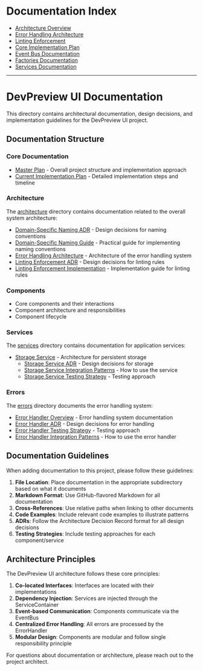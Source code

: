 # Documentation Index

- [Architecture Overview](architecture/DomainSpecificNamingADR.md)
- [Error Handling Architecture](architecture/ErrorHandlingArchitecture.md)
- [Linting Enforcement](architecture/LintingEnforcementADR.md)
- [Core Implementation Plan](core/CoreImplementationPlan.md)
- [Event Bus Documentation](events/EventBusADR.md)
- [Factories Documentation](factories/FactoryImplementationPlan.md)
- [Services Documentation](services/README.md)

---


# DevPreview UI Documentation

This directory contains architectural documentation, design decisions, and implementation guidelines for the DevPreview UI project.

## Documentation Structure

### Core Documentation

- [Master Plan](../master-plan.md) - Overall project structure and implementation approach
- [Current Implementation Plan](../current-implementation-plan.md) - Detailed implementation steps and timeline

### Architecture

The [architecture](./architecture/) directory contains documentation related to the overall system architecture:

- [Domain-Specific Naming ADR](./architecture/DomainSpecificNamingADR.md) - Design decisions for naming conventions
- [Domain-Specific Naming Guide](./architecture/DomainSpecificNamingGuide.md) - Practical guide for implementing naming conventions
- [Error Handling Architecture](./architecture/ErrorHandlingArchitecture.md) - Architecture of the error handling system
- [Linting Enforcement ADR](./architecture/LintingEnforcementADR.md) - Design decisions for linting rules
- [Linting Enforcement Implementation](./architecture/LintingEnforcementImplementation.md) - Implementation guide for linting rules

### Components

- Core components and their interactions
- Component architecture and responsibilities
- Component lifecycle

### Services

The [services](./services/) directory contains documentation for application services:

- [Storage Service](./services/StorageServiceArchitecture.md) - Architecture for persistent storage
  - [Storage Service ADR](./services/StorageServiceADR.md) - Design decisions for storage
  - [Storage Service Integration Patterns](./services/StorageServiceIntegrationPatterns.md) - How to use the service
  - [Storage Service Testing Strategy](./services/StorageServiceTestingStrategy.md) - Testing approach

### Errors

The [errors](./errors/) directory documents the error handling system:

- [Error Handler Overview](./errors/README.md) - Error handling system documentation
- [Error Handler ADR](./errors/ErrorHandlerADR.md) - Design decisions for error handling
- [Error Handler Testing Strategy](./errors/ErrorHandlerTestingStrategy.md) - Testing approach
- [Error Handler Integration Patterns](./errors/ErrorHandlerIntegrationPatterns.md) - How to use the error handler

## Documentation Guidelines

When adding documentation to this project, please follow these guidelines:

1. **File Location**: Place documentation in the appropriate subdirectory based on what it documents
2. **Markdown Format**: Use GitHub-flavored Markdown for all documentation
3. **Cross-References**: Use relative paths when linking to other documents
4. **Code Examples**: Include relevant code examples to illustrate patterns
5. **ADRs**: Follow the Architecture Decision Record format for all design decisions
6. **Testing Strategies**: Include testing approaches for each component/service

## Architecture Principles

The DevPreview UI architecture follows these core principles:

1. **Co-located Interfaces**: Interfaces are located with their implementations
2. **Dependency Injection**: Services are injected through the ServiceContainer
3. **Event-based Communication**: Components communicate via the EventBus
4. **Centralized Error Handling**: All errors are processed by the ErrorHandler
5. **Modular Design**: Components are modular and follow single responsibility principle

For questions about documentation or architecture, please reach out to the project architect.